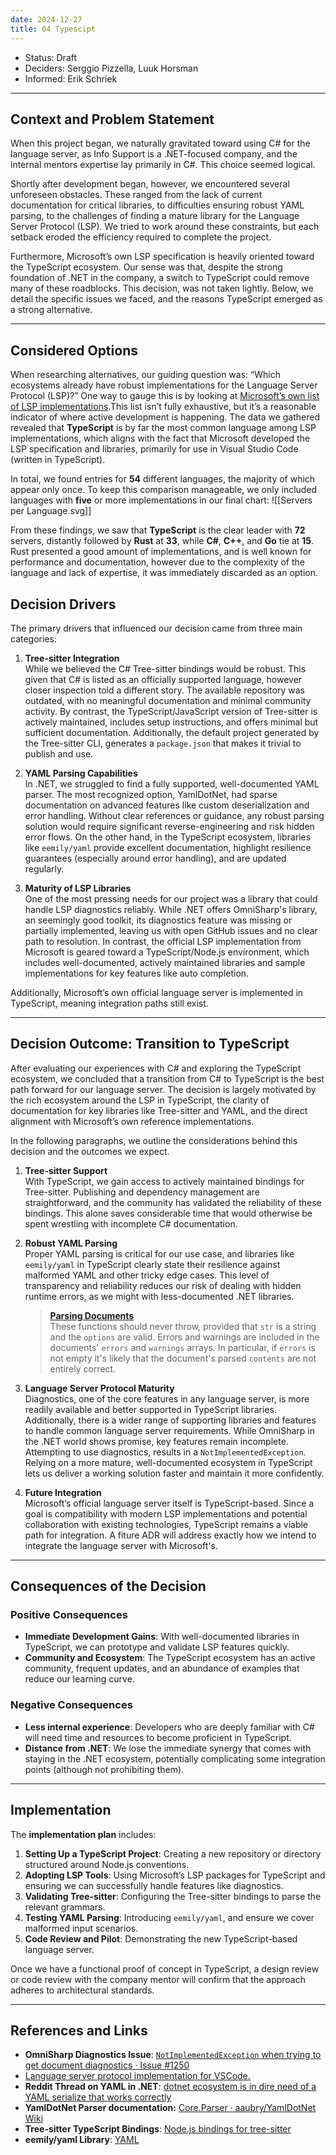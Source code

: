 ```yaml
---
date: 2024-12-27
title: 04 Typescipt
---
```

- Status: Draft  
- Deciders: Serggio Pizzella, Luuk Horsman  
- Informed: Erik Schriek

---

## Context and Problem Statement
When this project began, we naturally gravitated toward using C# for the language server, as Info Support is a .NET-focused company, and the internal mentors expertise lay primarily in C#. This choice seemed logical.

Shortly after development began, however, we encountered several unforeseen obstacles. These ranged from the lack of current documentation for critical libraries, to difficulties ensuring robust YAML parsing, to the challenges of finding a mature library for the Language Server Protocol (LSP). We tried to work around these constraints, but each setback eroded the efficiency required to complete the project.

Furthermore, Microsoft’s own LSP specification is heavily oriented toward the TypeScript ecosystem. Our sense was that, despite the strong foundation of .NET in the company, a switch to TypeScript could remove many of these roadblocks. This decision, was not taken lightly. Below, we detail the specific issues we faced, and the reasons TypeScript emerged as a strong alternative.

---

## Considered Options
When researching alternatives, our guiding question was: “Which ecosystems already have robust implementations for the Language Server Protocol (LSP)?” One way to gauge this is by looking at [Microsoft’s own list of LSP implementations](https://microsoft.github.io/language-server-protocol/implementors/servers/).This list isn’t fully exhaustive, but it’s a reasonable indicator of where active development is happening. The data we gathered revealed that **TypeScript** is by far the most common language among LSP implementations, which aligns with the fact that Microsoft developed the LSP specification and libraries, primarily for use in Visual Studio Code (written in TypeScript).

In total, we found entries for **54** different languages, the majority of which appear only once. To keep this comparison manageable, we only included languages with **five** or more implementations in our final chart:
![[Servers per Language.svg]]

From these findings, we saw that **TypeScript** is the clear leader with **72** servers, distantly followed by **Rust** at **33**, while **C#**, **C++**, and **Go** tie at **15**. Rust presented a good amount of implementations, and is well known for performance and documentation, however due to the complexity of the language and lack of expertise, it was immediately discarded as an option.

## Decision Drivers

The primary drivers that influenced our decision came from three main categories:

1. **Tree-sitter Integration**  
    While we believed the C# Tree-sitter bindings would be robust. This given that C# is listed as an officially supported language, however closer inspection told a different story. The available repository was outdated, with no meaningful documentation and minimal community activity. By contrast, the TypeScript/JavaScript version of Tree-sitter is actively maintained, includes setup instructions, and offers minimal but sufficient documentation.
	Additionally, the default project generated by the Tree-sitter CLI, generates a `package.json` that makes it trivial to publish and use.

2. **YAML Parsing Capabilities**  
	In .NET, we struggled to find a fully supported, well-documented YAML parser. The most recognized option, YamlDotNet, had sparse documentation on advanced features like custom deserialization and error handling. Without clear references or guidance, any robust parsing solution would require significant reverse-engineering and risk hidden error flows. On the other hand, in the TypeScript ecosystem, libraries like `eemily/yaml` provide excellent documentation, highlight resilience guarantees (especially around error handling), and are updated regularly.

1. **Maturity of LSP Libraries**  
	One of the most pressing needs for our project was a library that could handle LSP diagnostics reliably. While .NET offers OmniSharp's library, an seemingly good toolkit, its diagnostics feature was missing or partially implemented, leaving us with open GitHub issues and no clear path to resolution. In contrast, the official LSP implementation from Microsoft is geared toward a TypeScript/Node.js environment, which includes well-documented, actively maintained libraries and sample implementations for key features like auto completion.

Additionally, Microsoft’s own official language server is implemented in TypeScript, meaning integration paths still exist.

---

## Decision Outcome: Transition to TypeScript

After evaluating our experiences with C# and exploring the TypeScript ecosystem, we concluded that a transition from C# to TypeScript is the best path forward for our language server. The decision is largely motivated by the rich ecosystem around the LSP in TypeScript, the clarity of documentation for key libraries like Tree-sitter and YAML, and the direct alignment with Microsoft’s own reference implementations.

In the following paragraphs, we outline the considerations behind this decision and the outcomes we expect.

1. **Tree-sitter Support**  
    With TypeScript, we gain access to actively maintained bindings for Tree-sitter. Publishing and dependency management are straightforward, and the community has validated the reliability of these bindings. This alone saves considerable time that would otherwise be spent wrestling with incomplete C# documentation.

2. **Robust YAML Parsing**  
    Proper YAML parsing is critical for our use case, and libraries like `eemily/yaml` in TypeScript clearly state their resilience against malformed YAML and other tricky edge cases. This level of transparency and reliability reduces our risk of dealing with hidden runtime errors, as we might with less-documented .NET libraries.
	> **[Parsing Documents](https://eemeli.org/yaml/#documents)**  
	> These functions should never throw, provided that `str` is a string and the `options` are valid. Errors and warnings are included in the documents' `errors` and `warnings` arrays. In particular, if `errors` is not empty it's likely that the document's parsed `contents` are not entirely correct.

3. **Language Server Protocol Maturity**  
    Diagnostics, one of the core features in any language server, is more readily available and better supported in TypeScript libraries. Additionally, there is a wider range of supporting libraries and features to handle common language server requirements. While OmniSharp in the .NET world shows promise, key features remain incomplete. Attempting to use diagnostics, results in a `NotImplementedException`. Relying on a more mature, well-documented ecosystem in TypeScript lets us deliver a working solution faster and maintain it more confidently.

4. **Future Integration**  
	 Microsoft’s official language server itself is TypeScript-based. Since a goal is compatibility with modern LSP implementations and potential collaboration with existing technologies, TypeScript remains a viable path for integration. A fiture ADR will address exactly how we intend to integrate the language server with Microsoft's.

---
## Consequences of the Decision

### Positive Consequences

- **Immediate Development Gains**: With well-documented libraries in TypeScript, we can prototype and validate LSP features quickly.
- **Community and Ecosystem**: The TypeScript ecosystem has an active community, frequent updates, and an abundance of examples that reduce our learning curve.
### Negative Consequences
- **Less internal experience**: Developers who are deeply familiar with C# will need time and resources to become proficient in TypeScript.
- **Distance from .NET**: We lose the immediate synergy that comes with staying in the .NET ecosystem, potentially complicating some integration points (although not prohibiting them).

---
## Implementation

The **implementation plan** includes:
1. **Setting Up a TypeScript Project**: Creating a new repository or directory structured around Node.js conventions.
2. **Adopting LSP Tools**: Using Microsoft’s LSP packages for TypeScript and ensuring we can successfully handle features like diagnostics.
3. **Validating Tree-sitter**: Configuring the Tree-sitter bindings to parse the relevant grammars.
4. **Testing YAML Parsing**: Introducing `eemily/yaml`, and ensure we cover malformed input scenarios.
5. **Code Review and Pilot**: Demonstrating the new TypeScript-based language server.

Once we have a functional proof of concept in TypeScript, a design review or code review with the company mentor will confirm that the approach adheres to architectural standards.

---
## References and Links

- **OmniSharp Diagnostics Issue**: [`NotImplementedException` when trying to get document diagnostics · Issue #1250](https://github.com/OmniSharp/csharp-language-server-protocol/issues/1250)
- [Language server protocol implementation for VSCode.](https://github.com/Microsoft/vscode-languageserver-node)
- **Reddit Thread on YAML in .NET**: [dotnet ecosystem is in dire need of a YAML serialize that works correctly](https://www.reddit.com/r/dotnet/comments/152l7gv/dotnet_ecosystem_is_in_dire_need_of_a_yaml/)
- **YamlDotNet Parser documentation:** [Core.Parser · aaubry/YamlDotNet Wiki](https://github.com/aaubry/YamlDotNet/wiki/Core.Parser)
- **Tree-sitter TypeScript Bindings**: [Node.js bindings for tree-sitter](https://github.com/tree-sitter/node-tree-sitter)
- **eemily/yaml Library**: [YAML](https://eemeli.org/yaml/#yaml)